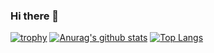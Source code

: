 ### Hi there 👋
[![trophy](https://github-profile-trophy.vercel.app/?username=oatrice)](https://github.com/ryo-ma/github-profile-trophy)
[![Anurag's github stats](https://github-readme-stats.vercel.app/api?username=oatrice&count_private=true&show_icons=true&show_owner=true&bg_color=30,009688,66bb6a)](https://github.com/anuraghazra/github-readme-stats)
[![Top Langs](https://github-readme-stats.vercel.app/api/top-langs/?username=oatrice)](https://github.com/anuraghazra/github-readme-stats)




<!--
**oatrice/oatrice** is a ✨ _special_ ✨ repository because its `README.md` (this file) appears on your GitHub profile.

Here are some ideas to get you started:

- 🔭 I’m currently working on ...
- 🌱 I’m currently learning ...
- 👯 I’m looking to collaborate on ...
- 🤔 I’m looking for help with ...
- 💬 Ask me about ...
- 📫 How to reach me: ...
- 😄 Pronouns: ...
- ⚡ Fun fact: ...
-->

